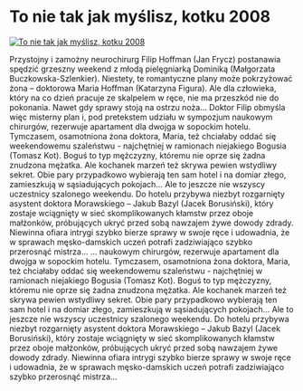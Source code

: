 To nie tak jak myślisz, kotku 2008 
=============
[![To nie tak jak myślisz, kotku 2008 ](http://vidos.pl/images/player.gif)](http://vidos.pl/to-nie-tak-jak-myslisz-kotku-2008)

 Przystojny i zamożny neurochirurg Filip Hoffman (Jan Frycz) postanawia spędzić grzeszny weekend z młodą pielęgniarką Dominiką (Małgorzata Buczkowska-Szlenkier). Niestety, te romantyczne plany może pokrzyżować żona – doktorowa Maria Hoffman (Katarzyna Figura). Ale dla człowieka, który na co dzień pracuje ze skalpelem w ręce, nie ma przeszkód nie do pokonania. Nawet gdy sprawy stoją na ostrzu noża… Doktor Filip obmyśla więc misterny plan i, pod pretekstem udziału w sympozjum naukowym chirurgów, rezerwuje apartament dla dwojga w sopockim hotelu. Tymczasem, osamotniona żona doktora, Maria, też chciałaby oddać się weekendowemu szaleństwu - najchętniej w ramionach niejakiego Bogusia (Tomasz Kot). Boguś to typ mężczyzny, któremu nie oprze się żadna znudzona mężatka. Ale kochanek marzeń też skrywa pewien wstydliwy sekret. Obie pary przypadkowo wybierają ten sam hotel i na domiar złego, zamieszkują w sąsiadujących pokojach… Ale to jeszcze nie wszyscy uczestnicy szalonego weekendu. Do hotelu przybywa niezbyt rozgarnięty asystent doktora Morawskiego – Jakub Bazyl (Jacek Borusiński), który zostaje wciągnięty w sieć skomplikowanych kłamstw przez oboje małżonków, próbujących ukryć przed sobą nawzajem żywe dowody zdrady. Niewinna ofiara intrygi szybko bierze sprawy w swoje ręce i udowadnia, że w sprawach męsko-damskich uczeń potrafi zadziwiająco szybko przerosnąć mistrza…  ... naukowym chirurgów, rezerwuje apartament dla dwojga w sopockim hotelu. Tymczasem, osamotniona żona doktora, Maria, też chciałaby oddać się weekendowemu szaleństwu - najchętniej w ramionach niejakiego Bogusia (Tomasz Kot). Boguś to typ mężczyzny, któremu nie oprze się żadna znudzona mężatka. Ale kochanek marzeń też skrywa pewien wstydliwy sekret. Obie pary przypadkowo wybierają ten sam hotel i na domiar złego, zamieszkują w sąsiadujących pokojach… Ale to jeszcze nie wszyscy uczestnicy szalonego weekendu. Do hotelu przybywa niezbyt rozgarnięty asystent doktora Morawskiego – Jakub Bazyl (Jacek Borusiński), który zostaje wciągnięty w sieć skomplikowanych kłamstw przez oboje małżonków, próbujących ukryć przed sobą nawzajem żywe dowody zdrady. Niewinna ofiara intrygi szybko bierze sprawy w swoje ręce i udowadnia, że w sprawach męsko-damskich uczeń potrafi zadziwiająco szybko przerosnąć mistrza…
